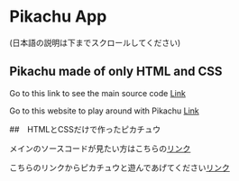 # Pikachu App
(日本語の説明は下までスクロールしてください)

## Pikachu made of only HTML and CSS

Go to this link to see the main source code [Link](https://github.com/Eric1015/Pikachu/tree/master/app/views/pikachu)

Go to this website to play around with Pikachu [Link](https://my-pikachu.herokuapp.com/)

##　HTMLとCSSだけで作ったピカチュウ

メインのソースコードが見たい方はこちらの[リンク](https://github.com/Eric1015/Pikachu/tree/master/app/views/pikachu)

こちらのリンクからピカチュウと遊んであげてください[リンク](https://my-pikachu.herokuapp.com/)